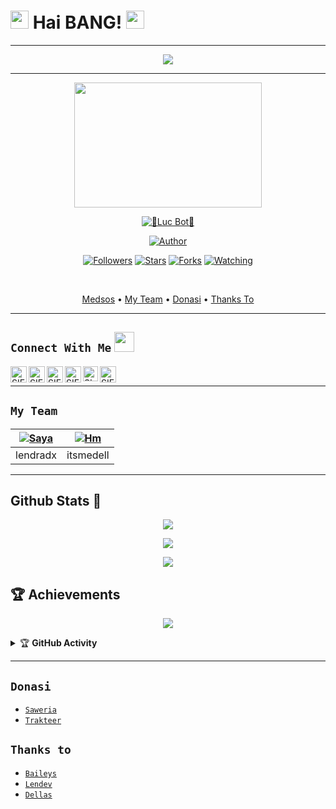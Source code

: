 # <img src="https://github.com/siegrin/siegrin/blob/main/Assets/powerup.gif" width="29px"> Hai BANG! <img src="https://github.com/siegrin/siegrin/blob/main/Assets/powerup.gif" width="29px">
---------
<p align="center">
  <img src="https://github.com/siegrin/siegrin/blob/main/Assets/doctor.fate.gif" />
</p>

 ---------
<p align="center">
<img src="https://github.com/Siegrin/LucBot/blob/main/strg/image/gaklah.jpeg" width="300" height="200"/>
  </p>
  
 <p align="center">
 <a href="#"><img title="🐊Luc Bot🐊" src="https://img.shields.io/badge/Luc Bot-green?colorA=%23ff0000&colorB=%23017e40&style=for-the-badge"></a>
</p>
<p align="center">
<a href="https://github.com/Siegrin"><img title="Author" src="https://img.shields.io/badge/AUTHOR-Siegrin-blue.svg?style=for-the-badge&logo=github"></a>
</p>
<p align="center">
<a href="https://github.com/Siegrin/followers"><img title="Followers" src="https://img.shields.io/github/followers/Siegrin?color=blue&style=flat-square"></a>
<a href="https://github.com/Siegrin/stargazers/"><img title="Stars" src="https://img.shields.io/github/stars/Siegrin/siegrin?color=red&style=flat-square"></a>
<a href="https://github.com/Siegrin/network/members"><img title="Forks" src="https://img.shields.io/github/forks/Siegrin/siegrin?color=red&style=flat-square"></a>
<a href="https://github.com/Siegrin/watchers"><img title="Watching" src="https://img.shields.io/github/watchers/Siegrin/siegrin?label=Watchers&color=blue&style=flat-square"></a>
</p>
<br>
<p align="center">
  <a href="https://github.com/Siegrin/siegrin#connect-with-me-">Medsos</a> •
  <a href="https://github.com/Siegrin/siegrin#my-team">My Team</a> •
  <a href="https://github.com/Siegrin/siegrin#donasi">Donasi</a> •
  <a href="https://github.com/Siegrin/siegrin#thanks-to">Thanks To</a> 
  
</p>
</div>

---------
## ```Connect With Me``` <img src="https://github.com/siegrin/siegrin/blob/main/Assets/Handshake.gif" height="32px">
  <a href="https://wa.me/6281276234460">
    <img align="left" alt="SIEGRIN | Whastapp" width="26px" src="https://github.com/siegrin/siegrin/blob/main/Assets/Whatsapp.svg" />
  </a> &nbsp;&nbsp;
  <a href="https://www.youtube.com/channel/UCrZhYLblOWitPnKBZYFQPPw">
    <img align="left" alt="SIEGRIN | Youtube" width="26px" src="https://github.com/siegrin/siegrin/blob/main/Assets/Youtube.svg" />
  </a> &nbsp;&nbsp;
  <a href="https://www.tiktok.com/@siegrin">
    <img align="left" alt="SIEGRIN | Titkok" width="26px" src="https://github.com/siegrin/siegrin/blob/main/Assets/Tiktok.svg" />
  </a> &nbsp;&nbsp;
  <a href="https://twitter.com/siegrin__">
    <img align="left" alt="SIEGRIN | Twitter" width="26px" src="https://github.com/siegrin/siegrin/blob/main/Assets/Twitter.svg" />
  </a> &nbsp;&nbsp;
  <a href="https://www.instagram.com/siegrin__/">
    <img align="left" alt="SIEGRIN | Instagram" width="24px" src="https://github.com/siegrin/siegrin/blob/main/Assets/Instagram.svg" />
  </a> &nbsp;&nbsp;
  <a href="mailto:piubitt@gmail.com">
    <img align="left" alt="SIEGRIN | Gmail" width="26px" src="https://github.com/siegrin/siegrin/blob/main/Assets/Gmail.svg" />
  </a> &nbsp;&nbsp;

 ---------
## ```My Team```
| [![Saya](https://github.com/lendradx.png?size=50)](https://github.com/lendradx) | [![Hm](https://github.com/itsmedell.png?size=50)](https://github.com/itsmedell) |
|------|------|
| lendradx | itsmedell | 
 ---------


## Github Stats 🚀

<p align="center"><a href="https://github.com/siegrin"><img src="https://github-readme-stats.vercel.app/api?username=siegrin&show_icons=true&theme=radical"></a></p>
<p align="center"><a href="https://github.com/siegrin"><img src="https://github-readme-stats.vercel.app/api/top-langs/?username=siegrin&theme=radical&layout=compact"></a></p> 
<p align="center">
  </a>
  <img src="https://komarev.com/ghpvc/?username=siegrin&label=VIEWS&style=flat-square&color=blue" />
</p>

   <h2 align="left">🏆 Achievements</h2>
<p align="center">
    <a href="https://github.com/lendradx"><img src="https://github-profile-trophy.vercel.app/?username=lendradx&theme=radical"></a>
</p>


<details>
    <summary>&#127942 <b>GitHub Activity</b></summary><br/>

![Metrics](https://metrics.lecoq.io/siegrin?template=classic&repositories.forks=true&languages=1&languages.colors=github&languages.threshold=0%25&config.timezone=Asia%2FMJakarta)

</details> 

---------
 ## ```Donasi```
* [`Saweria`](https://saweria.co/siegrin)
* [`Trakteer`](https://trakteer.id/siegrin__/tip)

 ## ```Thanks to```
* [`Baileys`](https://github.com/adiwajshing/Baileys)
* [`Lendev`](https://github.com/lendradx)
* [`Dellas`](https://github.com/itsmedell)
